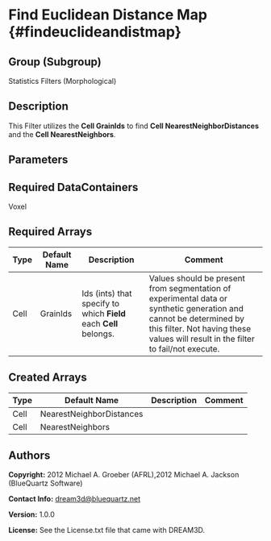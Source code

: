 Find Euclidean Distance Map {#findeuclideandistmap}
======

## Group (Subgroup) ##
Statistics Filters (Morphological)

## Description ##
This Filter utilizes the __Cell GrainIds__ to find __Cell NearestNeighborDistances__ and the __Cell NearestNeighbors__.


## Parameters ##

## Required DataContainers ##
Voxel

## Required Arrays ##

| Type | Default Name | Description | Comment |
|------|--------------|-------------|---------|
| Cell | GrainIds | Ids (ints) that specify to which **Field** each **Cell** belongs. | Values should be present from segmentation of experimental data or synthetic generation and cannot be determined by this filter. Not having these values will result in the filter to fail/not execute. |

## Created Arrays ##

| Type | Default Name | Description | Comment |
|------|--------------|-------------|---------|
| Cell | NearestNeighborDistances |  |  |
| Cell | NearestNeighbors |  |  |

## Authors ##

**Copyright:** 2012 Michael A. Groeber (AFRL),2012 Michael A. Jackson (BlueQuartz Software)

**Contact Info:** dream3d@bluequartz.net

**Version:** 1.0.0

**License:**  See the License.txt file that came with DREAM3D.



